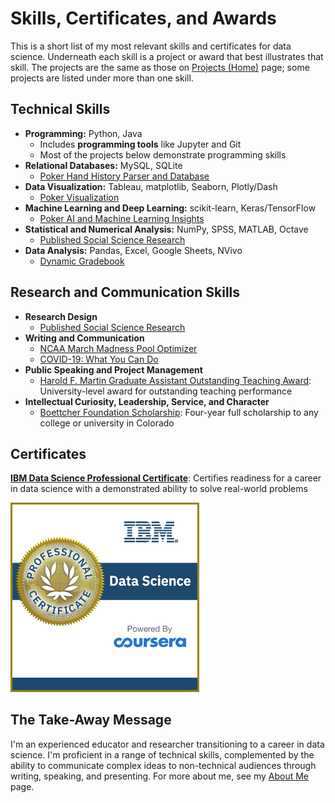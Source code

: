 # Skills, Certificates, and Awards

This is a short list of my most relevant skills and certificates for data science. Underneath each skill is a project or award that best illustrates that skill. The projects are the same as those on [Projects (Home)]("/") page; some projects are listed under more than one skill.

## Technical Skills

- **Programming:** Python, Java
    - Includes **programming tools** like Jupyter and Git
    - Most of the projects below demonstrate programming skills
- **Relational Databases:** MySQL, SQLite
    - [Poker Hand History Parser and Database](parser)
- **Data Visualization:** Tableau, matplotlib, Seaborn, Plotly/Dash
    - [Poker Visualization](visualization)
- **Machine Learning and Deep Learning:** scikit-learn, Keras/TensorFlow
    - [Poker AI and Machine Learning Insights](ai)
- **Statistical and Numerical Analysis:** NumPy, SPSS, MATLAB, Octave
    - [Published Social Science Research](nature)
- **Data Analysis:** Pandas, Excel, Google Sheets, NVivo
    - [Dynamic Gradebook](gradebook)

## Research and Communication Skills

- **Research Design**
    - [Published Social Science Research](nature)
- **Writing and Communication**
    - [NCAA March Madness Pool Optimizer](ncaa)
    - [COVID-19: What You Can Do](covid)
- **Public Speaking and Project Management**
    - [Harold F. Martin Graduate Assistant Outstanding Teaching Award](https://gradschool.psu.edu/graduate-school-funding/programs/gradteach/): University-level award for outstanding teaching performance
- **Intellectual Curiosity, Leadership, Service, and Character**
    - [Boettcher Foundation Scholarship](https://boettcherfoundation.org/scholarships/prospective-scholars/faqs/): Four-year full scholarship to any college or university in Colorado


## Certificates

**[IBM Data Science Professional Certificate](https://www.credly.com/badges/d99318dc-807b-4d6d-9850-435f2c6d4f1d/public_url)**: Certifies readiness for a career in data science with a demonstrated ability to solve real-world problems

<a href="https://www.credly.com/badges/d99318dc-807b-4d6d-9850-435f2c6d4f1d/public_url"><img src="images/ibm-certificate.png" alt="Poker screenshot" width="60%"></a>

## The Take-Away Message

I'm an experienced educator and researcher transitioning to a career in data science. I'm proficient in a range of technical skills, complemented by the ability to communicate complex ideas to non-technical audiences through writing, speaking, and presenting. For more about me, see my [About Me](about) page.